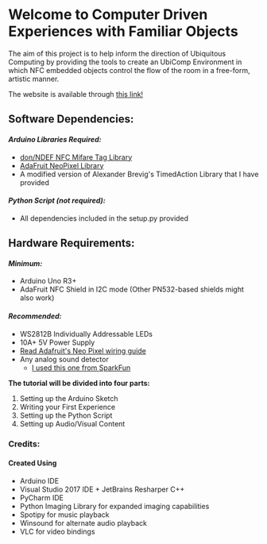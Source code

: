 # Welcome to Computer Driven Experiences with Familiar Objects

The aim of this project is to help inform the direction of Ubiquitous Computing by providing the tools to create an UbiComp Environment in which NFC embedded objects control the flow of the room in a free-form, artistic manner.

The website is available through [this link!](https://telebooth.github.io/CDEFO/)

## Software Dependencies:
  #### _Arduino Libraries Required:_
  - [don/NDEF NFC Mifare Tag Library](https://github.com/don/NDEF)
  - [AdaFruit NeoPixel Library](https://github.com/adafruit/Adafruit_NeoPixel)
  - A modified version of Alexander Brevig's TimedAction Library that I have provided

  #### _Python Script (not required):_
  - All dependencies included in the setup.py provided

## Hardware Requirements:
  #### _Minimum:_
  - Arduino Uno R3+
  - AdaFruit NFC Shield in I2C mode (Other PN532-based shields might also work)

  #### _Recommended:_
  - WS2812B Individually Addressable LEDs
  - 10A+ 5V Power Supply
  - [Read Adafruit's Neo Pixel wiring guide](https://learn.adafruit.com/adafruit-neopixel-uberguide/the-magic-of-neopixels)
  - Any analog sound detector
  	- [I used this one from SparkFun](https://www.sparkfun.com/products/12642?_ga=2.233181918.1518020675.1526440855-1533495399.1518571797)


**The tutorial will be divided into four parts:**
1. Setting up the Arduino Sketch
2. Writing your First Experience
3. Setting up the Python Script
4. Setting up Audio/Visual Content
    
### Credits:
#### Created Using
- Arduino IDE
- Visual Studio 2017 IDE + JetBrains Resharper C++
- PyCharm IDE
- Python Imaging Library for expanded imaging capabilities
- Spotipy for music playback
- Winsound for alternate audio playback
- VLC for video bindings
